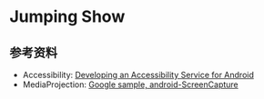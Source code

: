 # Jumping Show

## 参考资料
* Accessibility: [Developing an Accessibility Service for Android](https://codelabs.developers.google.com/codelabs/developing-android-a11y-service/index.html#0)
* MediaProjection: [Google sample, android-ScreenCapture](https://github.com/googlesamples/android-screenCapture)